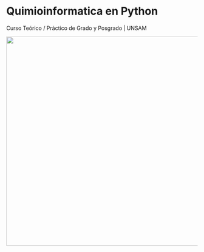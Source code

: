 # Quimioinformatica en Python

Curso Teórico / Práctico de Grado y Posgrado | UNSAM

<img src="https://github.com/bioinformatica-iib/quimioinformatica/assets/175475/5b7cf2c2-e52b-4e87-b0e7-0f33890c23fe" width="550">
